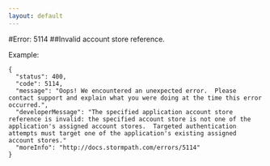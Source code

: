 ```yaml
---
layout: default
---
```


#Error: 5114
##Invalid account store reference.

Example:

	{
	  "status": 400,
	  "code": 5114,
	  "message": "Oops! We encountered an unexpected error.  Please contact support and explain what you were doing at the time this error occurred.",
	  "developerMessage": "The specified application account store reference is invalid: the specified account store is not one of the application's assigned account stores.  Targeted authentication attempts must target one of the application's existing assigned account stores."
	  "moreInfo": "http://docs.stormpath.com/errors/5114"
	}
